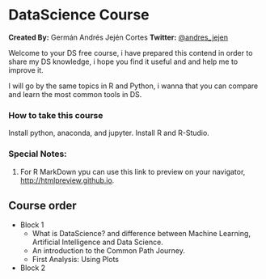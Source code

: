 # DataScience Course

**Created By:** Germán Andrés Jején Cortes
**Twitter:**    [@andres_jejen](http://www.twitter.com/andres_jejen)

Welcome to your DS free course, i have prepared this contend in order to share my DS knowledge, i hope you find it useful and
and help me to improve it. 

I will go by the same topics in R and Python, i wanna that you can compare and learn the most common tools in DS.

### How to take this course
Install python, anaconda, and jupyter.
Install R and R-Studio.

### Special Notes:
1. For R MarkDown ypu can use this link to preview on your navigator, http://htmlpreview.github.io.


## Course order

- Block 1
  - What is DataScience? and difference between Machine Learning, Artificial Intelligence and Data Science.
  - An introduction to the Common Path Journey.
  - First Analysis: Using Plots
- Block 2
